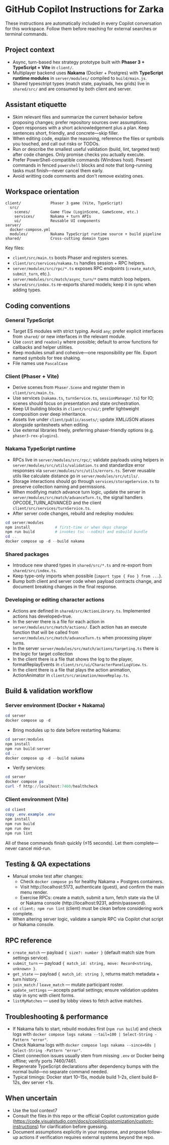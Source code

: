 # GitHub Copilot Instructions for Zarka

These instructions are automatically included in every Copilot conversation for this workspace. Follow them before reaching for external searches or terminal commands.

## Project context

- Async, turn-based hex strategy prototype built with **Phaser 3 + TypeScript + Vite** in `client/`.
- Multiplayer backend uses **Nakama** (Docker + Postgres) with **TypeScript runtime modules** in `server/modules/` compiled to `build/main.js`.
- Shared typesctript types (match state, payloads, hex grids) live in `shared/src/` and are consumed by both client and server.

## Assistant etiquette

- Skim relevant files and summarize the current behavior before proposing changes; prefer repository sources over assumptions.
- Open responses with a short acknowledgement plus a plan. Keep sentences short, friendly, and concrete—skip filler.
- When editing code, explain the reasoning, reference the files or symbols you touched, and call out risks or TODOs.
- Run or describe the smallest useful validation (build, lint, targeted test) after code changes. Only promise checks you actually execute.
- Prefer PowerShell-compatible commands (Windows host). Present commands in fenced `powershell` blocks and note that long-running tasks must finish—never cancel them early.
- Avoid writting code comments and don't remove existing ones.

## Workspace orientation

```
client/             Phaser 3 game (Vite, TypeScript)
  src/
    scenes/         Game flow (LoginScene, GameScene, etc.)
    services/       Nakama + turn APIs
    ui/             Reusable UI components
server/
  docker-compose.yml
  modules/          Nakama TypeScript runtime source + build pipeline
shared/             Cross-cutting domain types
```

Key files:

- `client/src/main.ts` boots Phaser and registers scenes.
- `client/src/services/nakama.ts` handles session + RPC helpers.
- `server/modules/src/rpc/*.ts` exposes RPC endpoints (`create_match`, `submit_turn`, etc.).
- `server/modules/src/match/async_turn/*` owns match loop helpers.
- `shared/src/index.ts` re-exports shared models; keep it in sync when adding types.

## Coding conventions

### General TypeScript

- Target ES modules with strict typing. Avoid `any`; prefer explicit interfaces from `shared/` or new interfaces in the relevant module.
- Use `const` and `readonly` where possible; default to arrow functions for callbacks and helper utilities.
- Keep modules small and cohesive—one responsibility per file. Export named symbols for tree shaking.
- File names use `PascalCase`

### Client (Phaser + Vite)

- Derive scenes from `Phaser.Scene` and register them in `client/src/main.ts`.
- Use services (`nakama.ts`, `turnService.ts`, `sessionManager.ts`) for IO; scenes should focus on presentation and state orchestration.
- Keep UI building blocks in `client/src/ui/`; prefer lightweight composition over deep inheritance.
- Assets live under `client/public/assets/`; update XML/JSON atlases alongside spritesheets when editing.
- Use external libraries freely, preferring phaser-friendly options (e.g. `phaser3-rex-plugins`).

### Nakama TypeScript runtime

- RPCs live in `server/modules/src/rpc/`; validate payloads using helpers in `server/modules/src/utils/validation.ts` and standardize error responses via `server/modules/src/utils/errors.ts`. Server reusable utils like calculate distance go in `server/modules/src/utils/`.
- Storage interactions should go through `services/storageService.ts` to preserve collection naming and permissions.
- When modifying match advance turn logic, update the server in `server/modules/src/match/advanceTurn.ts`, the signal handlers OPCODE_TURN_ADVANCED and the client `client/src/services/turnService.ts`.
- After server code changes, rebuild and redeploy modules:

```powershell
cd server/modules
npm install           # first-time or when deps change
npm run build         # invokes tsc --noEmit and esbuild bundle
cd ..
docker compose up -d --build nakama
```

### Shared packages

- Introduce new shared types in `shared/src/*.ts` and re-export from `shared/src/index.ts`.
- Keep type-only imports when possible (`import type { Foo } from ...`).
- Bump both client and server code when payload contracts change, and document breaking changes in the final response.

### Developing or editing character actions

- Actions are defined in `shared/src/ActionLibrary.ts`. Implemented actions has developed=true.
- In the server there is a file for each action in `server/modules/src/match/actions/`. Each action has an execute function that will be called from `server/modules/src/match/advanceTurn.ts` when processing player turns.
- In the server `server/modules/src/match/actions/targeting.ts` there is the logic for target collection
- In the client there is a file that shows the log to the player, formatReplayEvents in `client/src/ui/CharacterPanelLogView.ts`.
- In the client there is a file that plays the action animation, ActionAnimator in `client/src/animation/moveReplay.ts`.

## Build & validation workflow

### Server environment (Docker + Nakama)

```powershell
cd server
docker compose up -d
```

- Bring modules up to date before restarting Nakama:

```powershell
cd server/modules
npm install
npm run build:server
cd ..
docker compose up -d --build nakama
```

- Verify services:

```powershell
cd server
docker compose ps
curl -f http://localhost:7460/healthcheck
```

### Client environment (Vite)

```powershell
cd client
copy .env.example .env
npm install
npm run build
npm run dev
npm run lint
```

All of these commands finish quickly (≤15 seconds). Let them complete—never cancel mid-run.

## Testing & QA expectations

- Manual smoke test after changes:
  - Check `docker compose ps` for healthy Nakama + Postgres containers.
  - Visit http://localhost:5173, authenticate (guest), and confirm the main menu render.
  - Exercise RPCs: create a match, submit a turn, fetch state via the UI or Nakama console (http://localhost:9231, admin/password).
- `cd client; npm run lint` (client) must be clean before considering work complete.
- When altering server logic, validate a sample RPC via Copilot chat script or Nakama console.

## RPC reference

- `create_match` — payload `{ size?: number }` (default match size from settings service).
- `submit_turn` — payload `{ match_id: string, move: Record<string, unknown> }`.
- `get_state` — payload `{ match_id: string }`, returns match metadata + turn history.
- `join_match` / `leave_match` — mutate participant roster.
- `update_settings` — accepts partial settings; ensure validation updates stay in sync with client forms.
- `listMyMatches` — used by lobby views to fetch active matches.

## Troubleshooting & performance

- If Nakama fails to start, rebuild modules first (`npm run build`) and check logs with `docker compose logs nakama --tail=100 | Select-String -Pattern "error"`.
- Check Nakama logs with `docker compose logs nakama --since=60s | Select-String -Pattern "error"`.
- Client connection issues usually stem from missing `.env` or Docker being offline; verify ports 7460/7461.
- Regenerate TypeScript declarations after dependency bumps with the normal build—no separate command needed.
- Typical timings: Docker start 10–15s, module build 1–2s, client build 8–12s, dev server <1s.

## When uncertain

- Use the tool context7
- Consult the files in this repo or the official Copilot customization guide (https://code.visualstudio.com/docs/copilot/customization/custom-instructions) for clarification before guessing.
- Document assumptions explicitly in your response, and propose follow-up actions if verification requires external systems beyond the repo.

